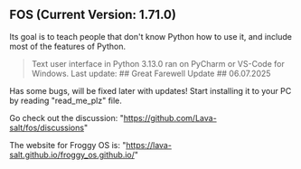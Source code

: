 ## FOS (Current Version: 1.71.0)
Its goal is to teach people that don't know Python how to use it, and include most of the features of Python.
> Text user interface in Python 3.13.0 ran on PyCharm or VS-Code for Windows.
> Last update: ## Great Farewell Update ## 06.07.2025

Has some bugs, will be fixed later with updates! Start installing it to your PC by reading "read_me_plz" file.

Go check out the discussion: "https://github.com/Lava-salt/fos/discussions"

The website for Froggy OS is: "https://lava-salt.github.io/froggy_os.github.io/"
